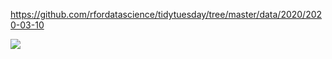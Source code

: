 https://github.com/rfordatascience/tidytuesday/tree/master/data/2020/2020-03-10

![](plots/diversity-school.png)

